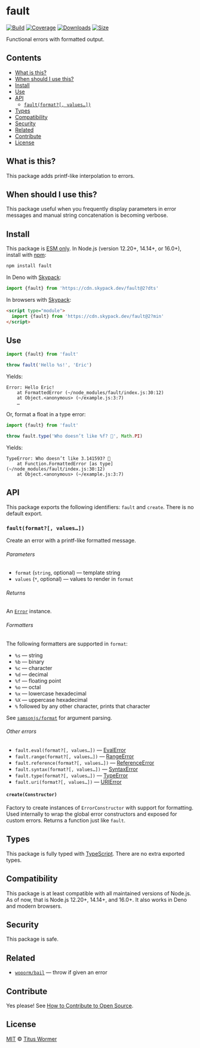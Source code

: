 # fault

[![Build][build-badge]][build]
[![Coverage][coverage-badge]][coverage]
[![Downloads][downloads-badge]][downloads]
[![Size][size-badge]][size]

Functional errors with formatted output.

## Contents

*   [What is this?](#what-is-this)
*   [When should I use this?](#when-should-i-use-this)
*   [Install](#install)
*   [Use](#use)
*   [API](#api)
    *   [`fault(format?[, values…])`](#faultformat-values)
*   [Types](#types)
*   [Compatibility](#compatibility)
*   [Security](#security)
*   [Related](#related)
*   [Contribute](#contribute)
*   [License](#license)

## What is this?

This package adds printf-like interpolation to errors.

## When should I use this?

This package useful when you frequently display parameters in error messages
and manual string concatenation is becoming verbose.

## Install

This package is [ESM only][esm].
In Node.js (version 12.20+, 14.14+, or 16.0+), install with [npm][]:

```sh
npm install fault
```

In Deno with [Skypack][]:

```js
import {fault} from 'https://cdn.skypack.dev/fault@2?dts'
```

In browsers with [Skypack][]:

```html
<script type="module">
  import {fault} from 'https://cdn.skypack.dev/fault@2?min'
</script>
```

## Use

```js
import {fault} from 'fault'

throw fault('Hello %s!', 'Eric')
```

Yields:

```text
Error: Hello Eric!
    at FormattedError (~/node_modules/fault/index.js:30:12)
    at Object.<anonymous> (~/example.js:3:7)
    …
```

Or, format a float in a type error:

```js
import {fault} from 'fault'

throw fault.type('Who doesn’t like %f? 🍰', Math.PI)
```

Yields:

```text
TypeError: Who doesn’t like 3.141593? 🍰
    at Function.FormattedError [as type] (~/node_modules/fault/index.js:30:12)
    at Object.<anonymous> (~/example.js:3:7)
```

## API

This package exports the following identifiers: `fault` and `create`.
There is no default export.

### `fault(format?[, values…])`

Create an error with a printf-like formatted message.

###### Parameters

*   `format` (`string`, optional)
    — template string
*   `values` (`*`, optional)
    — values to render in `format`

###### Returns

An [`Error`][error] instance.

###### Formatters

The following formatters are supported in `format`:

*   `%s` — string
*   `%b` — binary
*   `%c` — character
*   `%d` — decimal
*   `%f` — floating point
*   `%o` — octal
*   `%x` — lowercase hexadecimal
*   `%X` — uppercase hexadecimal
*   `%` followed by any other character, prints that character

See [`samsonjs/format`][fmt] for argument parsing.

###### Other errors

*   `fault.eval(format?[, values…])` — [EvalError][]
*   `fault.range(format?[, values…])` — [RangeError][]
*   `fault.reference(format?[, values…])` — [ReferenceError][]
*   `fault.syntax(format?[, values…])` — [SyntaxError][]
*   `fault.type(format?[, values…])` — [TypeError][]
*   `fault.uri(format?[, values…])` — [URIError][]

#### `create(Constructor)`

Factory to create instances of `ErrorConstructor` with support for formatting.
Used internally to wrap the global error constructors and exposed for custom
errors.
Returns a function just like `fault`.

## Types

This package is fully typed with [TypeScript][].
There are no extra exported types.

## Compatibility

This package is at least compatible with all maintained versions of Node.js.
As of now, that is Node.js 12.20+, 14.14+, and 16.0+.
It also works in Deno and modern browsers.

## Security

This package is safe.

## Related

*   [`wooorm/bail`](https://github.com/wooorm/bail)
    — throw if given an error

## Contribute

Yes please!
See [How to Contribute to Open Source][contribute].

## License

[MIT][license] © [Titus Wormer][author]

<!-- Definitions -->

[build-badge]: https://github.com/wooorm/fault/workflows/main/badge.svg

[build]: https://github.com/wooorm/fault/actions

[coverage-badge]: https://img.shields.io/codecov/c/github/wooorm/fault.svg

[coverage]: https://codecov.io/github/wooorm/fault

[downloads-badge]: https://img.shields.io/npm/dm/fault.svg

[downloads]: https://www.npmjs.com/package/fault

[size-badge]: https://img.shields.io/bundlephobia/minzip/fault.svg

[size]: https://bundlephobia.com/result?p=fault

[npm]: https://docs.npmjs.com/cli/install

[skypack]: https://www.skypack.dev

[license]: license

[author]: https://wooorm.com

[esm]: https://gist.github.com/sindresorhus/a39789f98801d908bbc7ff3ecc99d99c

[typescript]: https://www.typescriptlang.org

[contribute]: https://opensource.guide/how-to-contribute/

[fmt]: https://github.com/samsonjs/format

[error]: https://developer.mozilla.org/JavaScript/Reference/Global_Objects/Error

[evalerror]: https://developer.mozilla.org/JavaScript/Reference/Global_Objects/EvalError

[rangeerror]: https://developer.mozilla.org/JavaScript/Reference/Global_Objects/RangeError

[referenceerror]: https://developer.mozilla.org/JavaScript/Reference/Global_Objects/ReferenceError

[syntaxerror]: https://developer.mozilla.org/JavaScript/Reference/Global_Objects/SyntaxError

[typeerror]: https://developer.mozilla.org/JavaScript/Reference/Global_Objects/TypeError

[urierror]: https://developer.mozilla.org/JavaScript/Reference/Global_Objects/URIError.
